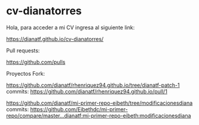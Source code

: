 # cv-dianatorres

Hola, para acceder a mi CV ingresa al siguiente link:

https://dianatf.github.io/cv-dianatorres/

Pull requests:

https://github.com/pulls

Proyectos Fork:

https://github.com/dianatf/rhenriquez94.github.io/tree/dianatf-patch-1
commits: https://github.com/dianatf/rhenriquez94.github.io/pull/1

https://github.com/dianatf/mi-primer-repo-eibeth/tree/modificacionesdiana
commits: https://github.com/Eibethdc/mi-primer-repo/compare/master...dianatf:mi-primer-repo-eibeth:modificacionesdiana

